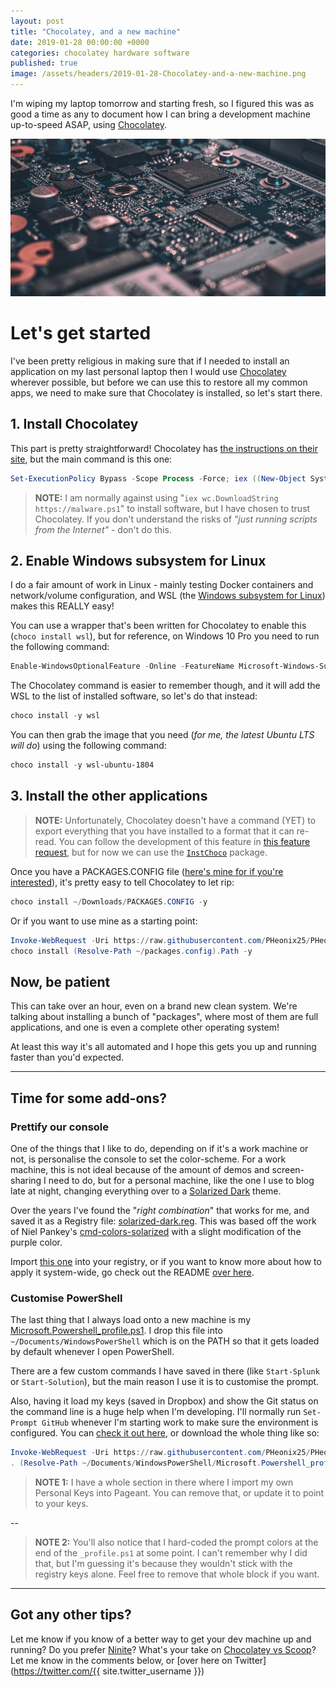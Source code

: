 ```yaml
---
layout: post
title: "Chocolatey, and a new machine"
date: 2019-01-28 00:00:00 +0000
categories: chocolatey hardware software
published: true
image: /assets/headers/2019-01-28-Chocolatey-and-a-new-machine.png
---
```


I'm wiping my laptop tomorrow and starting fresh, so I figured this was as good a time as any to document how I can bring a development machine up-to-speed ASAP, using [Chocolatey](https://chocolatey.org/).

<!--description-->
![2019-01-28-Chocolatey-and-a-new-machine](/assets/headers/2019-01-28-Chocolatey-and-a-new-machine.png)

# Let's get started

I've been pretty religious in making sure that if I needed to install an application on my last personal laptop then I would use [Chocolatey](https://chocolatey.org/) wherever possible, but before we can use this to restore all my common apps, we need to make sure that Chocolatey is installed, so let's start there.

## 1. Install Chocolatey

This part is pretty straightforward! Chocolatey has [the instructions on their site](https://chocolatey.org/docs/installation#install-with-powershellexe), but the main command is this one:

```powershell
Set-ExecutionPolicy Bypass -Scope Process -Force; iex ((New-Object System.Net.WebClient).DownloadString('https://chocolatey.org/install.ps1'))
```

> **NOTE:** I am normally against using "`iex wc.DownloadString https://malware.ps1`" to install software, but I have chosen to trust Chocolatey.
> If you don't understand the risks of _"just running scripts from the Internet"_ - don't do this.

## 2. Enable Windows subsystem for Linux

I do a fair amount of work in Linux - mainly testing Docker containers and network/volume configuration, and WSL (the [Windows subsystem for Linux](https://docs.microsoft.com/en-us/windows/wsl/about)) makes this REALLY easy!

You can use a wrapper that's been written for Chocolatey to enable this (`choco install wsl`), but for reference, on Windows 10 Pro you need to run the following command:

```powershell
Enable-WindowsOptionalFeature -Online -FeatureName Microsoft-Windows-Subsystem-Linux
```

The Chocolatey command is easier to remember though, and it will add the WSL to the list of installed software, so let's do that instead:

```powershell
choco install -y wsl
```

You can then grab the image that you need (_for me, the latest Ubuntu LTS will do_) using the following command:

```powershell
choco install -y wsl-ubuntu-1804
```

## 3. Install the other applications

> **NOTE:** Unfortunately, Chocolatey doesn't have a command (YET) to export everything that you have installed to a format that it can re-read. You can follow the development of this feature in [this feature request](https://github.com/chocolatey/choco/issues/357), but for now we can use the [`InstChoco`](https://chocolatey.org/packages/instchoco) package.

Once you have a PACKAGES.CONFIG file ([here's mine for if you're interested](/assets/PACKAGES.CONFIG)), it's pretty easy to tell Chocolatey to let rip:

```powershell
choco install ~/Downloads/PACKAGES.CONFIG -y
```

Or if you want to use mine as a starting point:

```powershell
Invoke-WebRequest -Uri https://raw.githubusercontent.com/PHeonix25/PHeonix25.github.io/master/assets/PACKAGES.CONFIG -OutFile ~/packages.config;
choco install (Resolve-Path ~/packages.config).Path -y
```

## Now, be patient

This can take over an hour, even on a brand new clean system. We're talking about installing a bunch of "packages", where most of them are full applications, and one is even a complete other operating system!

At least this way it's all automated and I hope this gets you up and running faster than you'd expected.

---

## Time for some add-ons?

### Prettify our console

One of the things that I like to do, depending on if it's a work machine or not, is personalise the console to set the color-scheme.
For a work machine, this is not ideal because of the amount of demos and screen-sharing I need to do, but for a personal machine, like the one I use to blog late at night, changing everything over to a [Solarized Dark](https://ethanschoonover.com/solarized/) theme.

Over the years I've found the "_right combination_" that works for me, and saved it as a Registry file: [solarized-dark.reg](/assets/solarized-dark.reg).
This was based off the work of Niel Pankey's [cmd-colors-solarized](https://github.com/neilpa/cmd-colors-solarized) with a slight modification of the purple color.

Import [this one](https://raw.githubusercontent.com/PHeonix25/PHeonix25.github.io/master/assets/solarized-dark.reg) into your registry, or if you want to know more about how to apply it system-wide, go check out the README [over here](https://github.com/neilpa/cmd-colors-solarized/README.MD).

### Customise PowerShell

The last thing that I always load onto a new machine is my [Microsoft.Powershell_profile.ps1](/assets/Microsoft.Powershell_profile.ps1). I drop this file into `~/Documents/WindowsPowerShell` which is on the PATH so that it gets loaded by default whenever I open PowerShell.

There are a few custom commands I have saved in there (like `Start-Splunk` or `Start-Solution`), but the main reason I use it is to customise the prompt.

Also, having it load my keys (saved in Dropbox) and show the Git status on the command line is a huge help when I'm developing. I'll normally run `Set-Prompt GitHub` whenever I'm starting work to make sure the environment is configured. You can [check it out here](https://github.com/PHeonix25/PHeonix25.github.io/blob/master/assets/Microsoft.Powershell_profile.ps1#L49), or download the whole thing like so:

```powershell
Invoke-WebRequest -Uri https://raw.githubusercontent.com/PHeonix25/PHeonix25.github.io/master/assets/Microsoft.Powershell_profile.ps1 -OutFile ~/Documents/WindowsPowerShell/Microsoft.Powershell_profile.ps1;
. (Resolve-Path ~/Documents/WindowsPowerShell/Microsoft.Powershell_profile.ps1)
```

> **NOTE 1:** I have a whole section in there where I import my own Personal Keys into Pageant. You can remove that, or update it to point to your keys.

--
> **NOTE 2:** You'll also notice that I hard-coded the prompt colors at the end of the `_profile.ps1` at some point. I can't remember why I did that, but I'm guessing it's because they wouldn't stick with the registry keys alone. Feel free to remove that whole block if you want.

---

## Got any other tips?

Let me know if you know of a better way to get your dev machine up and running?
Do you prefer [Ninite](https://ninite.com/)?
What's your take on [Chocolatey vs Scoop](https://github.com/lukesampson/scoop/wiki/Chocolatey-Comparison)?
Let me know in the comments below, or [over here on Twitter](https://twitter.com/{{ site.twitter_username }})
